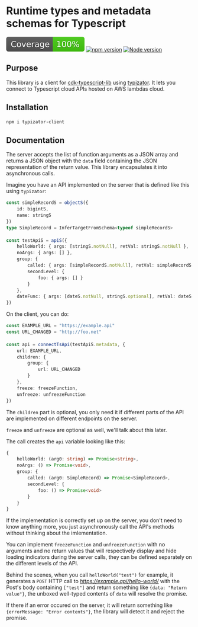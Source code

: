 # Runtime types and metadata schemas for Typescript 

![Coverage](./badges/coverage.svg) [![npm version](https://badge.fury.io/js/typizator-client.svg)](https://badge.fury.io/js/typizator-client) [![Node version](https://img.shields.io/node/v/typizator-client.svg?style=flat)](https://nodejs.org/)

## Purpose

This library is a client for [cdk-typescript-lib](https://www.npmjs.com/package/cdk-typescript-lib) using [typizator](https://www.npmjs.com/package/typizator). It lets you connect to Typescript cloud APIs hosted on AWS lambdas cloud.

## Installation

```bash
npm i typizator-client
```

## Documentation

The server accepts the list of function arguments as a JSON array and returns a JSON object with the `data` field containing the JSON representation of the return value. This library encapsulates it into asynchronous calls.

Imagine you have an API implemented on the server that is defined like this using `typizator`:

```ts
const simpleRecordS = objectS({
    id: bigintS,
    name: stringS
})
type SimpleRecord = InferTargetFromSchema<typeof simpleRecordS>

const testApiS = apiS({
    helloWorld: { args: [stringS.notNull], retVal: stringS.notNull },
    noArgs: { args: [] },
    group: {
        called: { args: [simpleRecordS.notNull], retVal: simpleRecordS.notNull },
        secondLevel: {
            foo: { args: [] }
        }
    },
    dateFunc: { args: [dateS.notNull, stringS.optional], retVal: dateS.notNull }
})
```

On the client, you can do:

```ts
const EXAMPLE_URL = "https://example.api"
const URL_CHANGED = "http://foo.net"

const api = connectTsApi(testApiS.metadata, {
    url: EXAMPLE_URL,
    children: {
        group: {
            url: URL_CHANGED
        }
    },
    freeze: freezeFunction,
    unfreeze: unfreezeFunction
})
```

The `children` part is optional, you only need it if different parts of the API are implemented on different endpoints on the server.

`freeze` and `unfreeze` are optional as well, we'll talk about this later.

The call creates the `api` variable looking like this:

```ts
{
    helloWorld: (arg0: string) => Promise<string>,
    noArgs: () => Promise<void>,
    group: {
        called: (arg0: SimpleRecord) => Promise<SimpleRecord>,
        secondLevel: {
            foo: () => Promise<void>
        }
    }
}
```

If the implementation is correctly set up on the server, you don't need to know anything more, you just asynchronously call the API's methods without thinking about the imlementation.

You can implement `freezeFunction` and `unfreezeFunction` with no arguments and no return values that will respectively display and hide loading indicators during the server calls, they can be defined separately on the different levels of the API.

Behind the scenes, when you call `helloWorld("test")` for example, it generates a `POST` HTTP call to _https://example.api/hello-world/_ with the Post's body containing `["test"]` and return something like `{data: "Return value"}`, the unboxed well-typed contents of `data` will resolve the promise.

If there if an error occured on the server, it will return something like `{errorMessage: "Error contents"}`, the library will detect it and reject the promise.